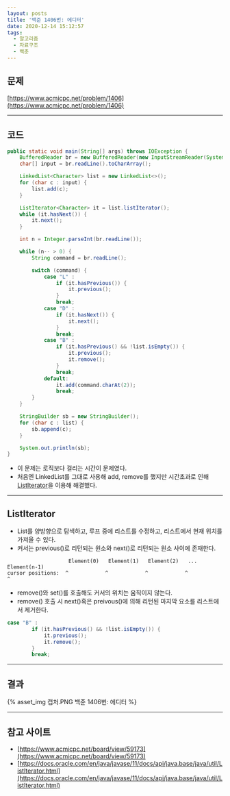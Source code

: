 ```yaml
---
layout: posts
title: '백준 1406번: 에디터'
date: 2020-12-14 15:12:57
tags:
  - 알고리즘
  - 자료구조
  - 백준
---
```

## 문제

[https://www.acmicpc.net/problem/1406](https://www.acmicpc.net/problem/1406)
* * *

## 코드

```java
public static void main(String[] args) throws IOException {
    BufferedReader br = new BufferedReader(new InputStreamReader(System.in));
    char[] input = br.readLine().toCharArray();

    LinkedList<Character> list = new LinkedList<>();
    for (char c : input) {
        list.add(c);
    }

    ListIterator<Character> it = list.listIterator();
    while (it.hasNext()) {
        it.next();
    }

    int n = Integer.parseInt(br.readLine());

    while (n-- > 0) {
        String command = br.readLine();

        switch (command) {
            case "L" :
                if (it.hasPrevious()) {
                    it.previous();
                }
                break;
            case "D" :
                if (it.hasNext()) {
                    it.next();
                }
                break;
            case "B" :
                if (it.hasPrevious() && !list.isEmpty()) {
                    it.previous();
                    it.remove();
                }
                break;
            default:
                it.add(command.charAt(2));
                break;
        }
    }

    StringBuilder sb = new StringBuilder();
    for (char c : list) {
        sb.append(c);
    }

    System.out.println(sb);
}
```

* 이 문제는 로직보다 걸리는 시간이 문제였다.
* 처음엔 LinkedList를 그대로 사용해 add, remove를 했지만 시간초과로 인해 [ListIterator](https://docs.oracle.com/en/java/javase/11/docs/api/java.base/java/util/ListIterator.html)을 이용해 해결했다.
* * *

## ListIterator

* List를 양방향으로 탐색하고, 루프 중에 리스트를 수정하고, 리스트에서 현재 위치를 가져올 수 있다.
* 커서는 previous()로 리턴되는 원소와 next()로 리턴되는 원소 사이에 존재한다.

```text
                    Element(0)   Element(1)   Element(2)   ... Element(n-1)
cursor positions:  ^            ^            ^            ^                  ^
```

* remove()와 set()를 호출해도 커서의 위치는 움직이지 않는다.
* remove() 호출 시 next()혹은 preivous()에 의해 리턴된 마지막 요소를 리스트에서 제거한다.

```java
case "B" :
        if (it.hasPrevious() && !list.isEmpty()) {
            it.previous();
            it.remove();
        }
        break;
```
* * *

## 결과

{% asset_img 캡처.PNG 백준 1406번: 에디터 %}
* * *

## 참고 사이트

* [https://www.acmicpc.net/board/view/59173](https://www.acmicpc.net/board/view/59173)
* [https://docs.oracle.com/en/java/javase/11/docs/api/java.base/java/util/ListIterator.html](https://docs.oracle.com/en/java/javase/11/docs/api/java.base/java/util/ListIterator.html)